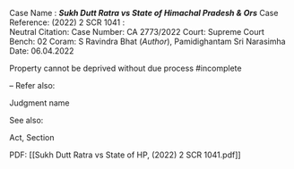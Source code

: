 Case Name : ***Sukh Dutt Ratra vs State of Himachal Pradesh & Ors***
Case Reference: (2022) 2 SCR 1041 :  
Neutral Citation:
Case Number: CA 2773/2022
Court: Supreme Court
Bench: 02
Coram: S Ravindra Bhat (*Author*), Pamidighantam Sri Narasimha
Date: 06.04.2022

Property cannot be deprived without due process #incomplete 

–
Refer also:

Judgment name

See also:
 
Act, Section

PDF:
[[Sukh Dutt Ratra vs State of HP, (2022) 2 SCR 1041.pdf]]
